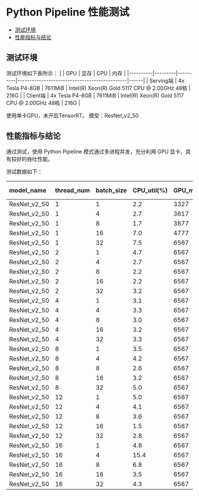 # Python Pipeline 性能测试

- [测试环境](#1)
- [性能指标与结论](#2)

<a name="1"></a>

## 测试环境

测试环境如下表所示：
|          | GPU | 显存 | CPU | 内存 |
|----------|---------|----------|----------------------------------------------|------|
| Serving端 | 4x Tesla P4-8GB | 7611MiB | Intel(R) Xeon(R) Gold 5117 CPU @ 2.00GHz 48核 | 216G |
| Client端  | 4x Tesla P4-8GB | 7611MiB | Intel(R) Xeon(R) Gold 5117 CPU @ 2.00GHz 48核 | 216G |

使用单卡GPU，未开启TensorRT。
模型：ResNet_v2_50

<a name="2"></a>

## 性能指标与结论

通过测试，使用 Python Pipeline 模式通过多进程并发，充分利用 GPU 显卡，具有较好的吞吐性能。


测试数据如下：

|model_name |thread_num |batch_size |CPU_util(%) |GPU_memory(mb) |GPU_util(%) |qps(samples/s) |total count |mean(ms) |median(ms) |80 percent(ms) |90 percent(ms) |99 percent(ms) |total cost(s) |each cost(s)|
|:--|:--|:--|:--|:--|:--|:--|:--|:--|:--|:--|:--|:--|:--|:--
|ResNet_v2_50 |1 |1 |2.2 |3327 |17.25 |17.633658869240787 |355 |56.428481238996476 |38.646728515625 |39.496826171875 |39.98369140625 |1273.1911083984373 |20.131953477859497 |20.033540725708008|
|ResNet_v2_50 |1 |4 |2.7 |3617 |28.122 |53.50748430453522 |268 |74.71539215543378 |74.6181640625 |75.3138671875 |75.6051025390625 |77.85322998046874 |20.03458046913147 |20.024930953979492|
|ResNet_v2_50 |1 |8 |1.7 |3877 |25.7869 |59.60582783086999 |150 |133.5897119140625 |132.7503662109375 |134.968310546875 |136.470703125 |140.79039062499996 |20.132259607315063 |20.03933620452881|
|ResNet_v2_50 |1 |16 |7.0 |4777 |27.0175 |63.2627646819339 |80 |252.30162048339844 |251.8448486328125 |253.046630859375 |253.91142578125 |263.361640625 |20.233070850372314 |20.18476152420044|
|ResNet_v2_50 |1 |32 |7.5 |6567 |38.532 |62.945314687348024 |40 |506.8969482421875 |507.3531494140625 |510.562353515625 |511.421240234375 |536.8068920898437 |20.335111618041992 |20.276386737823486|
|ResNet_v2_50 |2 |1 |4.7 |6567 |49.4828 |50.40600094376044 |1010 |39.63352195815285 |39.5345458984375 |40.452880859375 |41.1375 |42.940522460937494 |20.037296772003174 |20.01696753501892|
|ResNet_v2_50 |2 |4 |2.7 |6567 |44.4744 |83.4255836891382 |420 |95.38548002697172 |95.7069091796875 |97.599951171875 |98.098583984375 |102.39680908203125 |20.137707471847534 |20.03199553489685|
|ResNet_v2_50 |2 |8 |2.2 |6567 |42.898 |91.3727510505176 |230 |174.89108568274457 |175.0452880859375 |175.82001953125 |176.7634033203125 |178.64064453125002 |20.13729453086853 |20.1132071018219|
|ResNet_v2_50 |2 |16 |2.2 |6567 |45 |97.5591285698611 |124 |327.16720088835683 |328.6126708984375 |329.75185546875 |330.386962890625 |336.86397460937496 |20.336385011672974 |20.284939169883728|
|ResNet_v2_50 |2 |32 |3.2 |6567 |59.5714 |100.70765418116333 |64 |633.9812698364258 |637.8568115234375 |648.103515625 |650.7439697265625 |659.2212915039062 |20.336090803146362 |20.28787398338318|
|ResNet_v2_50 |4 |1 |3.1 |6567 |64.3333 |80.27845081929433 |1617 |49.56464230756223 |49.4873046875 |51.5537109375 |52.693408203125 |55.207568359374996 |20.142391681671143 |20.038144528865814|
|ResNet_v2_50 |4 |4 |3.3 |6567 |70.4563 |136.62061939701394 |688 |116.51574919944586 |121.8629150390625 |129.8181640625 |133.384423828125 |142.69500732421875 |20.143372297286987 |20.041599333286285|
|ResNet_v2_50 |4 |8 |3.0 |6567 |70.896 |158.46554975132275 |399 |201.30669079926378 |210.69775390625 |228.51748046875 |236.427294921875 |252.24822753906233 |20.143179416656494 |20.081032752990723|
|ResNet_v2_50 |4 |16 |3.2 |6567 |66.3832 |156.4935247130092 |197 |407.6668608224937 |423.974609375 |450.368212890625 |464.45986328125 |482.93658203125 |20.141408443450928 |20.078101694583893|
|ResNet_v2_50 |4 |32 |3.3 |6567 |72.4791 |162.01742190796557 |104 |785.5079204852765 |813.0341796875 |887.107958984375 |909.6556640625 |935.3334838867188 |20.541000843048096 |20.423666059970856|
|ResNet_v2_50 |8 |1 |3.5 |6567 |93.977 |115.9749228558386 |2337 |68.5580409078145 |65.45849609375 |76.13930664062501 |83.542041015625 |91.45666015624998 |20.15090799331665 |20.028797417879105|
|ResNet_v2_50 |8 |4 |4.2 |6567 |90.0952 |175.58748591910316 |889 |180.7330482920592 |170.5810546875 |218.99931640625 |240.06337890625002 |254.413759765625 |20.252012729644775 |20.084695398807526|
|ResNet_v2_50 |8 |8 |2.6 |6567 |93.8693 |206.76595246418208 |526 |306.52158695119414 |303.043212890625 |321.0791015625 |350.5477294921875 |400.32452392578125 |20.351513147354126 |20.15437400341034|
|ResNet_v2_50 |8 |16 |3.2 |6567 |85.7273 |205.31850043117367 |265 |614.1745522553066 |552.372314453125 |775.89169921875 |802.022607421875 |902.2763183593761 |20.650842428207397 |20.345011442899704|
|ResNet_v2_50 |8 |32 |5.0 |6567 |89.8717 |219.8410273718835 |146 |1138.4533474020761 |1039.640869140625 |1364.289794921875 |1474.6744384765625 |1788.2614379882834 |21.251720190048218 |20.777225106954575|
|ResNet_v2_50 |12 |1 |5.0 |6567 |89.4762 |110.00858327847862 |2218 |108.50048552943953 |103.015625 |121.09404296875003 |137.1392333984375 |151.80401123046872 |20.162063121795654 |20.055511037508648|
|ResNet_v2_50 |12 |4 |4.1 |6567 |77.7619 |153.7824464757549 |779 |309.68895575507463 |285.585205078125 |378.07421875 |413.481640625 |424.70853515625 |20.262390613555908 |20.104551911354065|
|ResNet_v2_50 |12 |8 |3.6 |6567 |72.6977 |165.36021780846013 |425 |571.1991590073529 |510.995849609375 |731.9383300781251 |747.6568359375 |757.304716796875 |20.56117272377014 |20.230452219645183|
|ResNet_v2_50 |12 |16 |1.5 |6567 |76.2222 |189.6414991568285 |252 |987.7153136238219 |926.00390625 |1080.99130859375 |1249.4956298828126 |1434.4802392578124 |21.26116919517517 |20.74245794614156|
|ResNet_v2_50 |12 |32 |2.8 |6567 |84.25 |203.868228281784 |138 |1811.640237559443 |1764.2760009765625 |1855.28046875 |2023.56826171875 |2586.8038134765625 |21.66105055809021 |20.834286351998646|
|ResNet_v2_50 |16 |1 |4.8 |6567 |94.3333 |116.34927733312234 |2347 |136.7957122373642 |135.959716796875 |144.1568359375 |146.105517578125 |175.05707519531248 |20.172020435333252 |20.067057371139526|
|ResNet_v2_50 |16 |4 |15.4 |6567 |83.6364 |160.59012047270738 |822 |393.3079394412447 |396.446533203125 |426.272216796875 |429.777734375 |564.1119360351562 |20.47448492050171 |20.206754431128502|
|ResNet_v2_50 |16 |8 |6.8 |6567 |81.0233 |169.95774070621547 |437 |741.5512622684854 |751.521484375 |763.199169921875 |948.8041992187501 |1001.156142578125 |20.56981921195984 |20.254074171185493|
|ResNet_v2_50 |16 |16 |3.5 |6567 |77.8706 |186.56600081516 |248 |1332.1007946383568 |1365.2745361328125 |1399.212255859375 |1432.4037353515625 |1771.4374853515626 |21.26861262321472 |20.64799252152443|
|ResNet_v2_50 |16 |32 |4.3 |6567 |83.6371 |201.1293408638195 |140 |2419.3400198800223 |2561.09228515625 |2616.081103515625 |2642.0835205078124 |2883.8197412109366 |22.274224042892456 |21.169659316539764|
